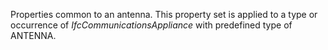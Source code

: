 Properties common to an antenna. This property set is applied to a type or occurrence of _IfcCommunicationsAppliance_ with predefined type of ANTENNA.
